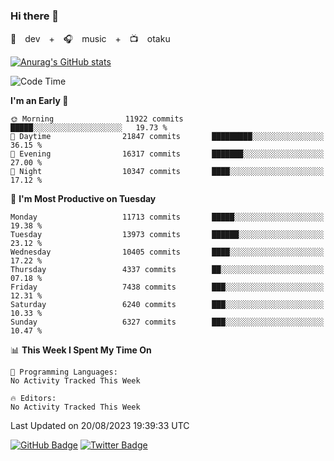 ### Hi there 👋

🚀　dev　+　🎧　music　+　📺　otaku


[![Anurag's GitHub stats](https://github-readme-stats.vercel.app/api?username=koheitasaka&count_private=true&show_icons=true&theme=monokai)](https://github.com/koheitasaka/github-readme-stats)

<!--START_SECTION:waka-->
![Code Time](http://img.shields.io/badge/Code%20Time-1%2C161%20hrs%2023%20mins-blue)

**I'm an Early 🐤** 

```text
🌞 Morning                11922 commits       █████░░░░░░░░░░░░░░░░░░░░   19.73 % 
🌆 Daytime                21847 commits       █████████░░░░░░░░░░░░░░░░   36.15 % 
🌃 Evening                16317 commits       ███████░░░░░░░░░░░░░░░░░░   27.00 % 
🌙 Night                  10347 commits       ████░░░░░░░░░░░░░░░░░░░░░   17.12 % 
```
📅 **I'm Most Productive on Tuesday** 

```text
Monday                   11713 commits       █████░░░░░░░░░░░░░░░░░░░░   19.38 % 
Tuesday                  13973 commits       ██████░░░░░░░░░░░░░░░░░░░   23.12 % 
Wednesday                10405 commits       ████░░░░░░░░░░░░░░░░░░░░░   17.22 % 
Thursday                 4337 commits        ██░░░░░░░░░░░░░░░░░░░░░░░   07.18 % 
Friday                   7438 commits        ███░░░░░░░░░░░░░░░░░░░░░░   12.31 % 
Saturday                 6240 commits        ███░░░░░░░░░░░░░░░░░░░░░░   10.33 % 
Sunday                   6327 commits        ███░░░░░░░░░░░░░░░░░░░░░░   10.47 % 
```


📊 **This Week I Spent My Time On** 

```text
💬 Programming Languages: 
No Activity Tracked This Week

🔥 Editors: 
No Activity Tracked This Week
```


 Last Updated on 20/08/2023 19:39:33 UTC
<!--END_SECTION:waka-->

[![GitHub Badge](https://img.shields.io/badge/GitHub-100000?style=for-the-badge&logo=github&logoColor=white)](https://github.com/koheitasaka)
[![Twitter Badge](https://img.shields.io/badge/Twitter-1DA1F2?style=for-the-badge&logo=twitter&logoColor=white)](https://twitter.com/sleep_asleep_)
